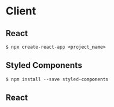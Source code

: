 # Client
## React
```
$ npx create-react-app <project_name>
```

## Styled Components
```
$ npm install --save styled-components
```

## React